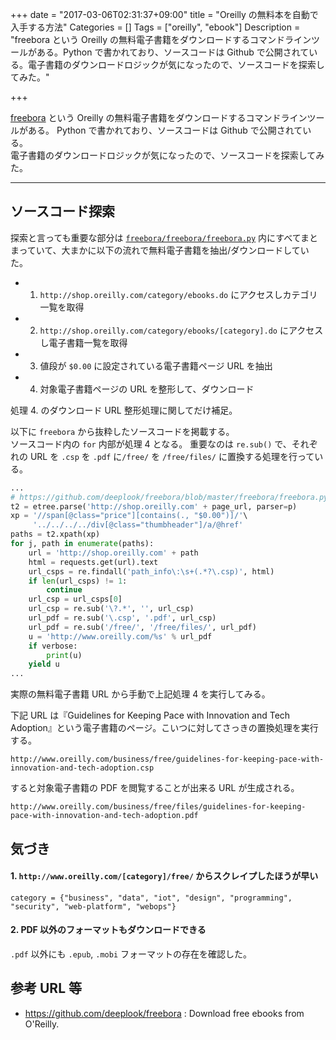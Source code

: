 +++
date = "2017-03-06T02:31:37+09:00"
title = "Oreilly の無料本を自動で入手する方法"
Categories = []
Tags = ["oreilly", "ebook"]
Description = "freebora という Oreilly の無料電子書籍をダウンロードするコマンドラインツールがある。Python で書かれており、ソースコードは Github で公開されている。電子書籍のダウンロードロジックが気になったので、ソースコードを探索してみた。"

+++

[freebora](https://github.com/deeplook/freebora) という Oreilly の無料電子書籍をダウンロードするコマンドラインツールがある。
Python で書かれており、ソースコードは Github で公開されている。\
電子書籍のダウンロードロジックが気になったので、ソースコードを探索してみた。

---

## ソースコード探索

探索と言っても重要な部分は  [`freebora/freebora/freebora.py`](https://github.com/deeplook/freebora/blob/master/freebora/freebora.py) 内にすべてまとまっていて、大まかに以下の流れで無料電子書籍を抽出/ダウンロードしていた。

- 1. `http://shop.oreilly.com/category/ebooks.do` にアクセスしカテゴリ一覧を取得
- 2. `http://shop.oreilly.com/category/ebooks/[category].do` にアクセスし電子書籍一覧を取得
- 3. 値段が `$0.00` に設定されている電子書籍ページ URL を抽出
- 4. 対象電子書籍ページの URL を整形して、ダウンロード

処理 4. のダウンロード URL 整形処理に関してだけ補足。

以下に `freebora` から抜粋したソースコードを掲載する。\
ソースコード内の `for` 内部が処理 4 となる。
重要なのは `re.sub()` で、それぞれの URL を `.csp` を `.pdf` に`/free/` を `/free/files/` に置換する処理を行っている。

```python
...
# https://github.com/deeplook/freebora/blob/master/freebora/freebora.py#L56-L73 より引用
t2 = etree.parse('http://shop.oreilly.com' + page_url, parser=p)
xp = '//span[@class="price"][contains(., "$0.00")]/'\
     '../../../../div[@class="thumbheader"]/a/@href'
paths = t2.xpath(xp)
for j, path in enumerate(paths):
    url = 'http://shop.oreilly.com' + path
    html = requests.get(url).text
    url_csps = re.findall('path_info\:\s+(.*?\.csp)', html)
    if len(url_csps) != 1:
        continue
    url_csp = url_csps[0]
    url_csp = re.sub('\?.*', '', url_csp)
    url_pdf = re.sub('\.csp', '.pdf', url_csp)
    url_pdf = re.sub('/free/', '/free/files/', url_pdf)
    u = 'http://www.oreilly.com/%s' % url_pdf
    if verbose:
        print(u)
    yield u
...
```

実際の無料電子書籍 URL から手動で上記処理 4 を実行してみる。

下記 URL は『Guidelines for Keeping Pace with Innovation and Tech Adoption』という電子書籍のページ。こいつに対してさっきの置換処理を実行する。

```
http://www.oreilly.com/business/free/guidelines-for-keeping-pace-with-innovation-and-tech-adoption.csp
```

すると対象電子書籍の PDF を閲覧することが出来る URL が生成される。

```
http://www.oreilly.com/business/free/files/guidelines-for-keeping-pace-with-innovation-and-tech-adoption.pdf
```

## 気づき

#### 1. `http://www.oreilly.com/[category]/free/` からスクレイプしたほうが早い

`category = {"business", "data", "iot", "design", "programming", "security", "web-platform", "webops"}`

#### 2. PDF 以外のフォーマットもダウンロードできる

`.pdf` 以外にも `.epub`, `.mobi` フォーマットの存在を確認した。


## 参考 URL 等

- https://github.com/deeplook/freebora : Download free ebooks from O'Reilly.
